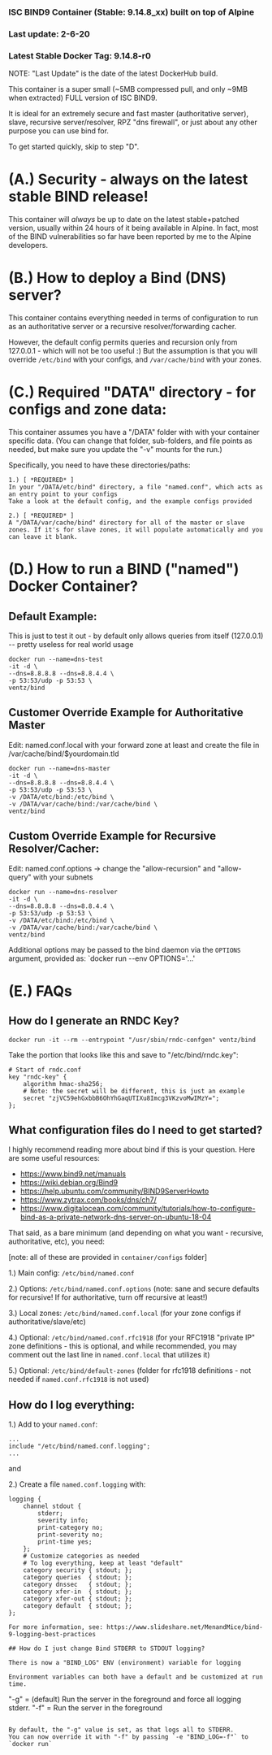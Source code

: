 ### ISC BIND9 Container (Stable: 9.14.8_xx) built on top of Alpine
### Last update: 2-6-20
### Latest Stable Docker Tag: 9.14.8-r0

NOTE: "Last Update" is the date of the latest DockerHub build.

This container is a super small (~5MB compressed pull, and only ~9MB
when extracted) FULL version of ISC BIND9.

It is ideal for an extremely secure and fast master (authoritative server),
slave, recursive server/resolver, RPZ "dns firewall", or just
about any other purpose you can use bind for.

To get started quickly, skip to step "D".

# (A.) Security - always on the latest stable BIND release!
This container will _always_ be up to date on the latest
stable+patched version, usually within 24 hours of it being available
in Alpine. In fact, most of the BIND vulnerabilities so far have been
reported by me to the Alpine developers.

# (B.) How to deploy a Bind (DNS) server?
This container contains everything needed in terms of configuration to
run as an authoritative server or a recursive resolver/forwarding cacher.

However, the default config permits queries and recursion only from 127.0.0.1 - which will not be too useful :)
But the assumption is that you will override ```/etc/bind``` with your configs, and ```/var/cache/bind``` with your zones.

# (C.) Required "DATA" directory - for configs and zone data:
This container assumes you have a "/DATA" folder with with your container specific data.
(You can change that folder, sub-folders, and file points as needed, but make sure you update the "-v" mounts for the run.)

Specifically, you need to have these directories/paths:
```
1.) [ *REQUIRED* ]
In your "/DATA/etc/bind" directory, a file "named.conf", which acts as an entry point to your configs
Take a look at the default config, and the example configs provided

2.) [ *REQUIRED* ]
A "/DATA/var/cache/bind" directory for all of the master or slave zones. If it's for slave zones, it will populate automatically and you can leave it blank.
```


# (D.) How to run a BIND ("named") Docker Container?

## Default Example:
This is just to test it out - by default only allows queries from
itself (127.0.0.1) -- pretty useless for real world usage
```
docker run --name=dns-test
-it -d \
--dns=8.8.8.8 --dns=8.8.4.4 \
-p 53:53/udp -p 53:53 \
ventz/bind
```

## Customer Override Example for Authoritative Master
Edit: named.conf.local with your forward zone at least
and create the file in /var/cache/bind/$yourdomain.tld
```
docker run --name=dns-master
-it -d \
--dns=8.8.8.8 --dns=8.8.4.4 \
-p 53:53/udp -p 53:53 \
-v /DATA/etc/bind:/etc/bind \
-v /DATA/var/cache/bind:/var/cache/bind \
ventz/bind
```

## Custom Override Example for Recursive Resolver/Cacher:
Edit: named.conf.options -> change the "allow-recursion" and  "allow-query" with your subnets
```
docker run --name=dns-resolver
-it -d \
--dns=8.8.8.8 --dns=8.8.4.4 \
-p 53:53/udp -p 53:53 \
-v /DATA/etc/bind:/etc/bind \
-v /DATA/var/cache/bind:/var/cache/bind \
ventz/bind
```

Additional options may be passed to the bind daemon via the `OPTIONS` argument, provided as:
`docker run --env OPTIONS='...'

# (E.) FAQs

## How do I generate an RNDC Key?
```
docker run -it --rm --entrypoint "/usr/sbin/rndc-confgen" ventz/bind
```

Take the portion that looks like this and save to "/etc/bind/rndc.key":
```
# Start of rndc.conf
key "rndc-key" {
    algorithm hmac-sha256;
    # Note: the secret will be different, this is just an example
    secret "zjVC59ehGxbbB6OhYhGaqUTIXu8Imcg3VKzvoMwIMzY=";
};
```

## What configuration files do I need to get started?

I highly recommend reading more about bind if this is your question. Here are some useful resources:

* https://www.bind9.net/manuals
* https://wiki.debian.org/Bind9
* https://help.ubuntu.com/community/BIND9ServerHowto
* https://www.zytrax.com/books/dns/ch7/
* https://www.digitalocean.com/community/tutorials/how-to-configure-bind-as-a-private-network-dns-server-on-ubuntu-18-04

That said, as a bare minimum (and depending on what you want - recursive, authoritative, etc), you need:

[note: all of these are provided in `container/configs` folder]

1.) Main config: `/etc/bind/named.conf`

2.) Options: `/etc/bind/named.conf.options` (note: sane and secure defaults for recursive! If for authoritative, turn off recursive at least!)

3.) Local zones: `/etc/bind/named.conf.local` (for your zone configs if authoritative/slave/etc)

4.) Optional: `/etc/bind/named.conf.rfc1918` (for your RFC1918 "private IP" zone definitions - this is optional, and while recommended, you may comment out the last line in `named.conf.local` that utilizes it)

5.) Optional: `/etc/bind/default-zones` (folder for rfc1918 definitions - not needed if `named.conf.rfc1918` is not used)

## How do I log everything:

1.) Add to your `named.conf`:
```
...
include "/etc/bind/named.conf.logging";
...
```

and

2.) Create a file `named.conf.logging` with:
```
logging {
    channel stdout {
        stderr;
        severity info;
        print-category no;
        print-severity no;
        print-time yes;
    };
	# Customize categories as needed
    # To log everything, keep at least "default"
    category security { stdout; };
    category queries  { stdout; };
    category dnssec   { stdout; };
    category xfer-in  { stdout; };
    category xfer-out { stdout; };
    category default  { stdout; };
};

For more information, see: https://www.slideshare.net/MenandMice/bind-9-logging-best-practices

## How do I just change Bind STDERR to STDOUT logging?

There is now a "BIND_LOG" ENV (environment) variable for logging

Environment variables can both have a default and be customized at run time. 

```
"-g" = (default) Run the server in the foreground and force all logging stderr.
"-f" = Run the server in the foreground
```

By default, the "-g" value is set, as that logs all to STDERR.
You can now override it with "-f" by passing `-e "BIND_LOG=-f"` to `docker run`


